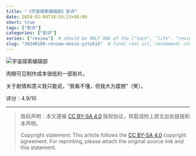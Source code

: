 ```yaml
---
title: "《宇宙探索编辑部》影评"
date: 2024-01-09T18:59:23+08:00
short: true
tags: ["影评"]
categories: ["影评"]
series: ["review"]  # should be ONLY ONE of the ["tech", "life", "review"]
slug: "20240109-review-movie-yztsbjb"  # final real url, recommend: start by date, follow lower case words with hyphen splitter. E.g., `20230316-text-title`
---
```


![宇宙探索编辑部](/img/posts/20240109-y.png "《宇宙探索编辑部》")

肉眼可见制作成本很低的一部影片。

关于剧情和意义我只能说，“我看不懂，但我大为震撼”（笑）。

评分：4.9/10

---

> 版权声明：本文遵循 [CC BY-SA 4.0](https://creativecommons.org/licenses/by-sa/4.0/deed.zh) 版权协议，转载请附上原文出处链接和本声明。
>
> Copyright statement: This article follows the [CC BY-SA 4.0](https://creativecommons.org/licenses/by-sa/4.0/deed.en) copyright agreement. For reprinting, please attach the original source link and this statement.
